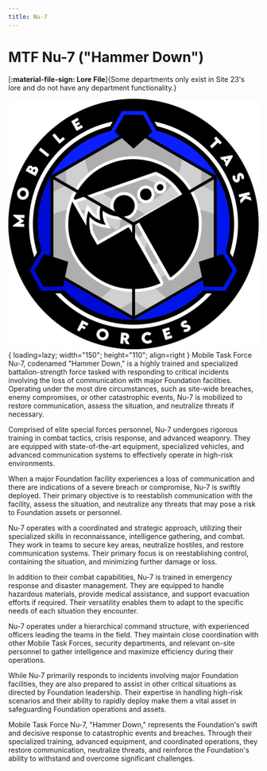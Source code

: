 ```yaml
---
title: Nu-7
---
```


# MTF Nu-7 ("Hammer Down")

[**:material-file-sign: Lore File**]{Some departments only exist in Site 23's lore and do not have any department functionality.}

![Nu-7 Logo](images/logo.png){ loading=lazy; width="150"; height="110"; align=right } Mobile Task Force Nu-7, codenamed "Hammer Down," is a highly trained and specialized battalion-strength force tasked with responding to critical incidents involving the loss of communication with major Foundation facilities. Operating under the most dire circumstances, such as site-wide breaches, enemy compromises, or other catastrophic events, Nu-7 is mobilized to restore communication, assess the situation, and neutralize threats if necessary.

Comprised of elite special forces personnel, Nu-7 undergoes rigorous training in combat tactics, crisis response, and advanced weaponry. They are equipped with state-of-the-art equipment, specialized vehicles, and advanced communication systems to effectively operate in high-risk environments.

When a major Foundation facility experiences a loss of communication and there are indications of a severe breach or compromise, Nu-7 is swiftly deployed. Their primary objective is to reestablish communication with the facility, assess the situation, and neutralize any threats that may pose a risk to Foundation assets or personnel.

Nu-7 operates with a coordinated and strategic approach, utilizing their specialized skills in reconnaissance, intelligence gathering, and combat. They work in teams to secure key areas, neutralize hostiles, and restore communication systems. Their primary focus is on reestablishing control, containing the situation, and minimizing further damage or loss.

In addition to their combat capabilities, Nu-7 is trained in emergency response and disaster management. They are equipped to handle hazardous materials, provide medical assistance, and support evacuation efforts if required. Their versatility enables them to adapt to the specific needs of each situation they encounter.

Nu-7 operates under a hierarchical command structure, with experienced officers leading the teams in the field. They maintain close coordination with other Mobile Task Forces, security departments, and relevant on-site personnel to gather intelligence and maximize efficiency during their operations.

While Nu-7 primarily responds to incidents involving major Foundation facilities, they are also prepared to assist in other critical situations as directed by Foundation leadership. Their expertise in handling high-risk scenarios and their ability to rapidly deploy make them a vital asset in safeguarding Foundation operations and assets.

Mobile Task Force Nu-7, "Hammer Down," represents the Foundation's swift and decisive response to catastrophic events and breaches. Through their specialized training, advanced equipment, and coordinated operations, they restore communication, neutralize threats, and reinforce the Foundation's ability to withstand and overcome significant challenges.